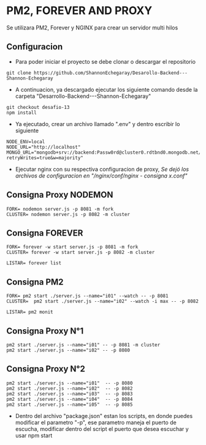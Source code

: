 # PM2, FOREVER AND PROXY

Se utilizara PM2, Forever y NGINX para crear un servidor multi hilos

## Configuracion

- Para poder iniciar el proyecto se debe clonar o descargar el repositorio

```
git clone https://github.com/ShannonEchegaray/Desarollo-Backend---Shannon-Echegaray
```

- A continuacion, ya descargado ejecutar los siguiente comando desde la carpeta "Desarrollo-Backend---Shannon-Echegaray"

```
git checkout desafio-13
npm install
```

- Ya ejecutado, crear un archivo llamado ".env" y dentro escribir lo siguiente

```
NODE_ENV=local
NODE_URL="http://localhost"
MONGO_URL="mongodb+srv://backend:Passw0rd@cluster0.rdtbnd0.mongodb.net/?retryWrites=true&w=majority"
```

- Ejecutar nginx con su respectiva configuracion de proxy, *Se dejó los archivos de configuracion en "/nginx/conf/nginx - consigna x.conf"*


## Consigna Proxy NODEMON

```
FORK= nodemon server.js -p 8081 -m fork
CLUSTER= nodemon server.js -p 8082 -m cluster
```

## Consigna FOREVER

```
FORK= forever -w start server.js -p 8081 -m fork
CLUSTER= forever -w start server.js -p 8082 -m cluster

LISTAR= forever list
```

## Consigna PM2

```
FORK= pm2 start ./server.js --name="i01" --watch -- -p 8081
CLUSTER=  pm2 start ./server.js --name="i02" --watch -i max -- -p 8082

LISTAR= pm2 monit
```

## Consigna Proxy N°1

```
pm2 start ./server.js --name="i01" -- -p 8081 -m cluster
pm2 start ./server.js --name="i02" -- -p 8080
```

## Consigna Proxy N°2

```
pm2 start ./server.js --name="i01"  -- -p 8080
pm2 start ./server.js --name="i02"  -- -p 8082
pm2 start ./server.js --name="i03"  -- -p 8083
pm2 start ./server.js --name="i04"  -- -p 8084
pm2 start ./server.js --name="i05"  -- -p 8085
```

- Dentro del archivo "package.json" estan los scripts, en donde puedes modificar el parametro "-p", ese parametro maneja el puerto de escucha, modificar dentro del script el puerto que desea escuchar y usar npm start


